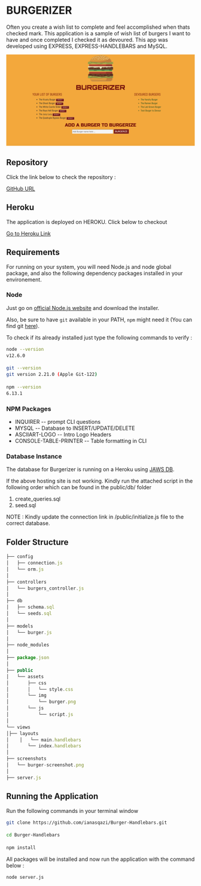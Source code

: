 # **BURGERIZER**

Often you create a wish list to complete and feel accomplished when thats checked mark. This application is a sample of wish list of burgers I want to have and once completed I checked it as devoured. This app was developed using EXPRESS, EXPRESS-HANDLEBARS and MySQL.

![LOGO](/screenshots/burger_screenshot.png)

## Repository 

Click the link below to check the repository :

[GitHub URL](https://github.com/ianasqazi/Burger-Handlebars)

## Heroku

The application is deployed on HEROKU. Click below to checkout 

[Go to Heroku Link](https://burgerizer.herokuapp.com/)

## Requirements

For running on your system, you will need Node.js and node global package, and also the following dependency packages installed in your environement.  

### Node

 Just go on [official Node.js website](https://nodejs.org/) and download the installer.

Also, be sure to have `git` available in your PATH, `npm` might need it (You can find git [here](https://git-scm.com/)).  

To check if its already installed just type the following commands to verify :

```bash
node --version
v12.6.0

git --version
git version 2.21.0 (Apple Git-122)

npm --version
6.13.1
```

### NPM Packages

- INQUIRER -- prompt CLI questions 
- MYSQL -- Database to INSERT/UPDATE/DELETE 
- ASCIIART-LOGO -- Intro Logo Headers
- CONSOLE-TABLE-PRINTER -- Table formatting in CLI

### Database Instance

The database for Burgerizer is running on a Heroku using [JAWS DB](https://www.jawsdb.com/). 

If the above hosting site is not working. Kindly run the attached script in the following order which can be found in the public/db/ folder

1. create_queries.sql
2. seed.sql

NOTE : Kindly update the connection link in /public/initialize.js file to the correct database.

## Folder Structure

```javascript
├── config
│   ├── connection.js
│   └── orm.js
│ 
├── controllers
│   └── burgers_controller.js
│
├── db
│   ├── schema.sql
│   └── seeds.sql
│
├── models
│   └── burger.js
│ 
├── node_modules
│ 
├── package.json
│
├── public
│   └── assets
│       ├── css
│       │   └── style.css
│       └── img
│           └── burger.png
│       └── js
│           └── script.js
│
└── views
│├── layouts
│    │   └── main.handlebars
│  		└── index.handlebars
│   
├── screenshots
│   └── burger-screenshot.png
│
├── server.js
```



## Running the Application

Run the following commands in your terminal window 

```bash
git clone https://github.com/ianasqazi/Burger-Handlebars.git

cd Burger-Handlebars

npm install
```

All packages will be installed and now run the application with the command below : 

```bash
node server.js
```
